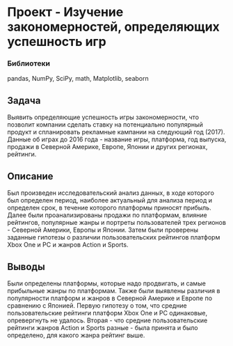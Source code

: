 # Проект - Изучение закономерностей, определяющих успешность игр

### Библиотеки
pandas, NumPy, SciPy, math, Matplotlib, seaborn

## Задача
Выявить определяющие успешность игры закономерности, что позволит компании сделать ставку на потенциально популярный продукт и спланировать рекламные кампании на следующий год (2017). Данные об играх до 2016 года - название игры, платформа, год выпуска, продажи в Северной Америке, Европе, Японии и других регионах, рейтинги.

## Описание
Был произведен исследовательский анализ данных, в ходе которого был определен период, наиболее актуальный для анализа период и определен срок, в течение которого платформы приносят прибыль. Далее были проанализированы продажи по платформам, влияние рейтингов, популярные жанры и портреты пользователей трех регионов - Северной Америки, Европы и Японии. 
Затем были проверены заданные гипотезы о различии пользовательских рейтингов платформ Xbox One и PC и жанров Action и Sports.

## Выводы
Были определены платформы, которые надо продвигать, и самые прибыльные жанры по платформам. 
Также были выявлены различия в популярности платформ и жанров в Северной Америке и Европе по сравнению с Японией. 
Первую гипотезу о том, что средние пользовательские рейтинги платформ Xbox One и PC одинаковые, опревергнуть не удалось. Вторая - что средние пользовательские рейтинги жанров Action и Sports разные - была принята и было определено, для какого жанра рейтинг выше.
